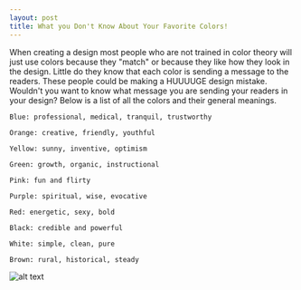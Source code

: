 ```yaml
---
layout: post
title: What you Don't Know About Your Favorite Colors!
---
```


When creating a design most people who are not trained in color theory will just use colors because they "match" or because they like how they look in the design.
Little do they know that each color is sending a message to the readers. These people could be making a HUUUUGE design mistake. Wouldn't you want to know what message you are sending your readers in your design?
Below is a list of all the colors and their general meanings.



    Blue: professional, medical, tranquil, trustworthy
  
    Orange: creative, friendly, youthful

    Yellow: sunny, inventive, optimism

    Green: growth, organic, instructional

    Pink: fun and flirty

    Purple: spiritual, wise, evocative
 
    Red: energetic, sexy, bold

    Black: credible and powerful

    White: simple, clean, pure

    Brown: rural, historical, steady


![alt text](http://www.practical-decorating-ideas.com/image-files/color-wheel-chart-002.jpg "Color Wheel")
